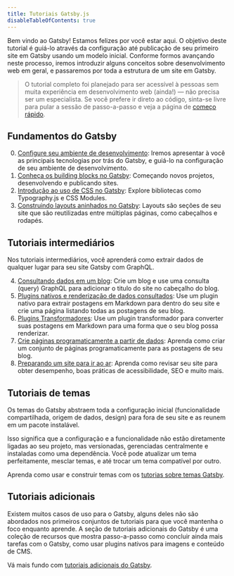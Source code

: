 ```yaml
---
title: Tutoriais Gatsby.js
disableTableOfContents: true
---
```


Bem vindo ao Gatsby! Estamos felizes por você estar aqui. O objetivo deste tutorial é guiá-lo através da configuração até publicação de seu primeiro site em Gatsby usando um modelo inicial. Conforme formos avançando neste processo, iremos introduzir alguns conceitos sobre desenvolvimento web em geral, e passaremos por toda a estrutura de um site em Gatsby.

>  O tutorial completo foi planejado para ser acessível à pessoas sem muita experiência em desenvolvimento web (ainda!) — não precisa ser um especialista. Se você prefere ir direto ao código, sinta-se livre para pular a sessão de passo-a-passo e veja a página de [começo rápido](/docs/quick-start/).

## Fundamentos do Gatsby

0.  [Configure seu ambiente de desenvolvimento](/tutorial/part-zero/): Iremos apresentar à você as principais tecnologias por trás do Gatsby, e guiá-lo na configuração de seu ambiente de desenvolvimento.
1.  [Conheça os building blocks no Gatsby](/tutorial/part-one/): Começando novos projetos, desenvolvendo e publicando sites.
2.  [Introdução ao uso de CSS no Gatsby](/tutorial/part-two/): Explore bibliotecas como Typography.js e CSS Modules.
3.  [Construindo layouts aninhados no Gatsby](/tutorial/part-three/): Layouts são seções de seu site que são reutilizadas entre múltiplas páginas, como cabeçalhos e rodapés.

## Tutoriais intermediários

Nos tutoriais intermediários, você aprenderá como extrair dados de qualquer lugar para seu site Gatsby com GraphQL.

4.  [Consultando dados em um blog](/tutorial/part-four/): Crie um blog e use uma consulta (query) GraphQL para adicionar o titulo do site no cabeçalho do blog.
5.  [Plugins nativos e renderização de dados consultados](/tutorial/part-five/): Use um plugin nativo para extrair postagens em Markdown para dentro do seu site e crie uma página listando todas as postagens de seu blog.
6.  [Plugins Transformadores](/tutorial/part-six/): Use um plugin transformador para converter suas postagens em Markdown para uma forma que o seu blog possa renderizar.
7.  [Crie páginas programaticamente a partir de dados](/tutorial/part-seven/): Aprenda como criar um conjunto de páginas programaticamente para as postagens de seu blog.
8.  [Preparando um site para ir ao ar](/tutorial/part-eight/): Aprenda como revisar seu site para obter desempenho, boas práticas de acessibilidade, SEO e muito mais.

## Tutoriais de temas

Os temas do Gatsby abstraem toda a configuração inicial (funcionalidade compartilhada, origem de dados, design) para fora de seu site e as reunem em um pacote instalável.

Isso significa que a configuração e a funcionalidade não estão diretamente ligadas ao seu projeto, mas versionadas, gerenciadas centralmente e instaladas como uma dependência. Você pode atualizar um tema perfeitamente, mesclar temas, e até trocar um tema compatível por outro.

Aprenda como usar e construir temas com os [tutorias sobre temas Gatsby](/tutorial/theme-tutorials/).

## Tutoriais adicionais

Existem muitos casos de uso para o Gatsby, alguns deles não são abordados nos primeiros conjuntos de tutoriais para que você mantenha o foco enquanto aprende. A seção de tutoriais adicionais do Gatsby é uma coleção de recursos que mostra passo-a-passo como concluir ainda mais tarefas com o Gatsby, como usar plugins nativos para imagens e conteúdo de CMS.

Vá mais fundo com [tutoriais adicionais do Gatsby](/tutorial/additional-tutorials/).